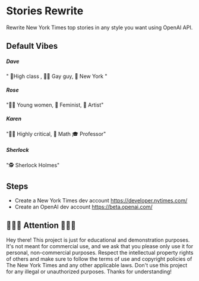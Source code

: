 # Stories Rewrite
Rewrite New York Times top stories in any style you want using OpenAI API.

## Default  Vibes 

##### Dave
" 👠High class , 🏳️‍🌈 Gay guy, 🗽 New York "

##### Rose
"👩‍🦰 Young women, 💪 Feminist, 🎨 Artist"

##### Karen
"👩‍🏫 Highly critical, 📐 Math 🎓 Professor"

##### Sherlock 
"🕵️ Sherlock Holmes"


## Steps
- Create a New York Times dev account https://developer.nytimes.com/
- Create an OpenAI dev account https://beta.openai.com/

## 👩🏼‍💻 Attention 🧑🏽‍💻
Hey there! This project is just for educational and demonstration purposes. It's not meant for commercial use, and we ask that you please only use it for personal, non-commercial purposes. Respect the intellectual property rights of others and make sure to follow the terms of use and copyright policies of The New York Times and any other applicable laws. Don't use this project for any illegal or unauthorized purposes. Thanks for understanding!




